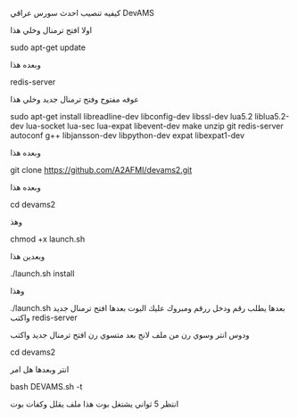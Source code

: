 كيفيه تنصيب احدث سورس عراقي DevAMS

اولا افتح ترمنال وخلي هذا

 sudo apt-get update

وبعده هذا 

redis-server

عوفه مفتوح وفتح ترمنال جديد
وخلي هذا

sudo apt-get install libreadline-dev libconfig-dev libssl-dev lua5.2 liblua5.2-dev lua-socket lua-sec lua-expat libevent-dev make unzip git redis-server autoconf g++ libjansson-dev libpython-dev expat libexpat1-dev

وبعده هذا 

 git clone https://github.com/A2AFMI/devams2.git

وبعده هذا

 cd devams2

وهذ 

 chmod +x launch.sh
 
وبعدين هذا

./launch.sh install

وهذا

 ./launch.sh
بعدها يطلب رقم ودخل ررقم ومبروك عليك البوت 
بعدها افتح ترمنال جديد واكتب 
redis-server

 ودوس انتر 
 وسوي رن من ملف لانج
بعد متسوي رن افتح ترمنال جديد واكتب 
 
 cd devams2
 
انتر وبعدها هل امر 

 bash DEVAMS.sh -t
 
 انتظر 5 ثواني يشتغل بوت 
هذا ملف يقلل وكفات بوت 
